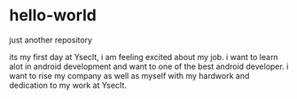 # hello-world
just another repository

its my first day at YsecIt, i am feeling excited about my job. i want to learn alot in android development and want to one of the best android developer. i want to rise my company as well as myself with my hardwork and dedication to my work at YsecIt. 

